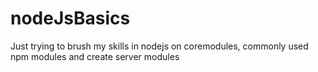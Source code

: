 # nodeJsBasics
Just trying to brush my skills in nodejs on coremodules, commonly used npm modules and create server modules
